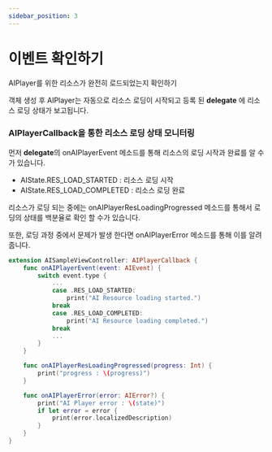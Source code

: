 ```yaml
---
sidebar_position: 3
---
```


# 이벤트 확인하기

AIPlayer를 위한 리소스가 완전히 로드되었는지 확인하기

객체 생성 후 AIPlayer는 자동으로 리소스 로딩이 시작되고 등록 된 **delegate** 에 리소스 로딩 상태가 보고됩니다.

### AIPlayerCallback을 통한 리소스 로딩 상태 모니터링

먼저 **delegate**의 onAIPlayerEvent 메소드를 통해 리소스의 로딩 시작과 완료를 알 수가 있습니다.

- AIState.RES_LOAD_STARTED : 리소스 로딩 시작
- AIState.RES_LOAD_COMPLETED : 리소스 로딩 완료

리소스가 로딩 되는 중에는 onAIPlayerResLoadingProgressed 메소드를 통해서 로딩의 상태를 백분율로 확인 할 수가 있습니다.

또한, 로딩 과정 중에서 문제가 발생 한다면 onAIPlayerError 메소드를 통해 이를 알려 줍니다.

```swift
extension AISampleViewController: AIPlayerCallback {
	func onAIPlayerEvent(event: AIEvent) {
	    switch event.type {
	    	...
	    	case .RES_LOAD_STARTED:
	    		print("AI Resource loading started.")
	    	break
	    	case .RES_LOAD_COMPLETED:
	    		print("AI Resource loading completed.")
	    	break
	    	...
	    }
	}

	func onAIPlayerResLoadingProgressed(progress: Int) {
        print("progress : \(progress)")
    }

    func onAIPlayerError(error: AIError?) {
    	print("AI Player error : \(state)")
    	if let error = error {
			print(error.localizedDescription)
		}
    }
}
```

